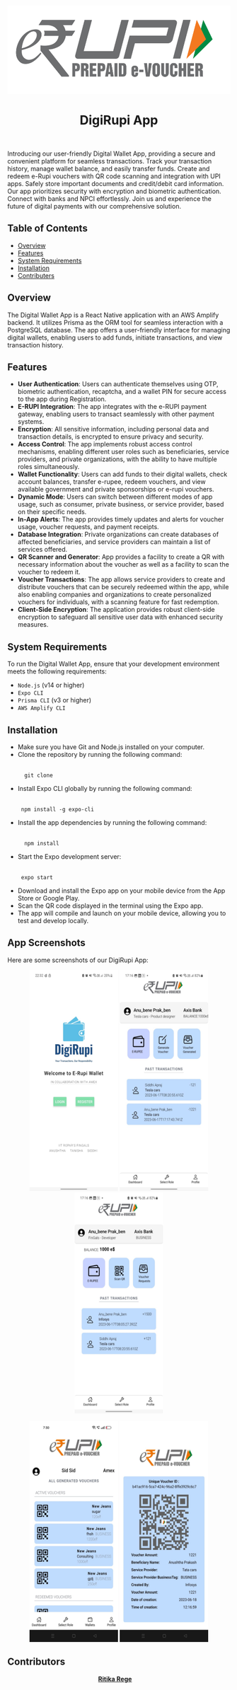 <p align="center">
    <img src="assets/e-rupi.png" alt="Logo" width="580" height="200">

  <h1 align="center">DigiRupi App</h1>
    <br />
    
  </p>
</p>


Introducing our user-friendly Digital Wallet App, providing a secure and convenient platform for seamless transactions. Track your transaction history, manage wallet balance, and easily transfer funds. Create and redeem e-Rupi vouchers with QR code scanning and integration with UPI apps. Safely store important documents and credit/debit card information. Our app prioritizes security with encryption and biometric authentication. Connect with banks and NPCI effortlessly. Join us and experience the future of digital payments with our comprehensive solution.

## Table of Contents

- [Overview](#overview)
- [Features](#features)
- [System Requirements](#system-requirements)
- [Installation](#installation)
- [Contributers](#contributers)

## Overview

The Digital Wallet App is a React Native application with an AWS Amplify backend. It utilizes Prisma as the ORM tool for seamless interaction with a PostgreSQL database. The app offers a user-friendly interface for managing digital wallets, enabling users to add funds, initiate transactions, and view transaction history.

## Features

- **User Authentication**: Users can authenticate themselves using OTP, biometric authentication, recaptcha, and a wallet PIN for secure access to the app during Registration.
- **E-RUPI Integration**: The app integrates with the e-RUPI payment gateway, enabling users to transact seamlessly with other payment systems.
- **Encryption**: All sensitive information, including personal data and transaction details, is encrypted to ensure privacy and security.
- **Access Control**: The app implements robust access control mechanisms, enabling different user roles such as beneficiaries, service providers, and private organizations, with the ability to have multiple roles simultaneously.
- **Wallet Functionality**: Users can add funds to their digital wallets, check account balances, transfer e-rupee, redeem vouchers, and view available government and private sponsorships or e-rupi vouchers.
- **Dynamic Mode**: Users can switch between different modes of app usage, such as consumer, private business, or service provider, based on their specific needs.
- **In-App Alerts**: The app provides timely updates and alerts for voucher usage, voucher requests, and payment receipts.
- **Database Integration**: Private organizations can create databases of affected beneficiaries, and service providers can maintain a list of services offered.
- **QR Scanner and Generator**: App provides a facility to create a QR with necessary information about the voucher as well as a facility to scan the voucher to redeem it.
- **Voucher Transactions**: The app allows service providers to create and distribute vouchers that can be securely redeemed within the app, while also enabling companies and organizations to create personalized vouchers for individuals, with a scanning feature for fast redemption.
- **Client-Side Encryption**: The application provides robust client-side encryption to safeguard all sensitive user data with enhanced security measures.


## System Requirements

To run the Digital Wallet App, ensure that your development environment meets the following requirements:

- `Node.js` (v14 or higher)
- `Expo CLI`
- `Prisma CLI` (v3 or higher)
- `AWS Amplify CLI`

## Installation

- Make sure you have Git and Node.js installed on your computer.
- Clone the repository by running the following command:
  <pre><code>
    git clone <repository-url>
  </code></pre>
- Install Expo CLI globally by running the following command:
  <pre><code>
   npm install -g expo-cli
  </code></pre>
- Install the app dependencies by running the following command:
   <pre><code>
    npm install
  </code></pre>
- Start the Expo development server:
  <pre><code>
   expo start
  </code></pre>
- Download and install the Expo app on your mobile device from the App Store or Google Play.
- Scan the QR code displayed in the terminal using the Expo app.
- The app will compile and launch on your mobile device, allowing you to test and develop locally.

## App Screenshots

Here are some screenshots of our DigiRupi App:

   <p align="center">
  <img src="./assets/5.jpeg" alt="Logo" width="200" height="500">
  <img src="./assets/2.jpeg" alt="Logo" width="200" height="500">
  <img src="./assets/3.jpeg" alt="Logo" width="200" height="500">
</p>

<p align="center">
  <img src="./assets/1.jpeg" alt="Logo" width="200" height="500">
  <img src="./assets/4.jpeg" alt="Logo" width="200" height="500">
</p>

<h2 id="contributers">Contributors</h2>

<div align="center">
  <strong>
    <a href="https://github.com/RitikaRege31"> Ritika Rege</a> &emsp;
  </strong>
</div>

